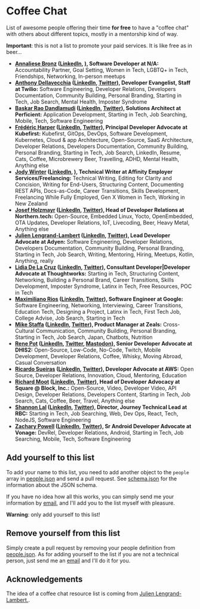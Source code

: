 # Coffee Chat

List of awesome people offering their time **for free** to have a "coffee chat" with others about different topics, mostly in a mentorship kind of way.

**Important**: this is not a list to promote your paid services. It is like free as in beer...

- **[Annaliese Bronz](https://calendly.com/annaliesebronz/zoom) ([LinkedIn](https://www.linkedin.com/in/annalieseb/), ), Software Developer at N/A:** Accountability Partner, Goal Setting, Women in Tech, LGBTQ+ in Tech, Friendships, Networking, In-person meetups
- **[Anthony Dellavecchia](https://calendly.com/anthonyjdella/chat) ([LinkedIn](https://www.linkedin.com/in/anthonydellavecchia), [Twitter](https://twitter.com/anthonyjdella)), Developer Evangelist, Staff at Twilio:** Software Engineering, Developer Relations, Developers Documentation, Community Building, Personal Branding, Starting in Tech, Job Search, Mental Health, Imposter Syndrome
- **[Baskar Rao Dandlamudi](https://calendly.com/baskarmib/30min) ([LinkedIn](https://www.linkedin.com/in/baskarrao-dandlamudi/), [Twitter](https://twitter.com/baskarmib)), Solutions Architect at Perficient:** Application Development, Starting in Tech, Job Searching, Mobile, Tech, Software Engineering
- **[Frédéric Harper](https://calendly.com/fharper/coffee) ([LinkedIn](https://www.linkedin.com/in/fredericharper), [Twitter](https://twitter.com/fharper)), Principal Developer Advocate at Kubefirst:** Kubefirst, GitOps, DevOps, Software Development, Kubernetes, Cloud & app Architecture, Open-Source, SaaS Architecture, Developer Relations, Developers Documentation, Community Building, Personal Branding, Starting in Tech, Job Search, LinkedIn, Resume, Cats, Coffee, Microbrewery Beer, Travelling, ADHD, Mental Health, Anything else
- **[Jody Winter](mailto:jodywinter@xtra.co.nz) ([LinkedIn](https://www.linkedin.com/in/jody-winter/), ), Technical Writer at Affinity Employer Services/Freelancing:** Technical Writing, Editing for Clarity and Concision, Writing for End-Users, Structuring Content, Documenting REST APIs, Docs-as-Code, Career Transitions, Skills Development, Freelancing While Fully Employed, Gen X Women in Tech, Working in New Zealand
- **[Josef Holzmayr](https://calendly.com/theyoctojester/mender-office-hour) ([LinkedIn](https://www.linkedin.com/in/josef-holzmayr), [Twitter](https://twitter.com/theyoctojester)), Head of Developer Relations at Northern.tech:** Open-Source, Embedded Linux, Yocto, OpenEmbedded, OTA Updates, Developer Relations, IoT, Livecoding, Beer, Heavy Metal, Anything else
- **[Julien Lengrand-Lambert](https://calendly.com/jlengrand) ([LinkedIn](https://www.linkedin.com/in/julienlengrand/), [Twitter](https://twitter.com/jlengrand)), Lead Developer Advocate at Adyen:** Software Engineering, Developer Relations, Developers Documentation, Community Building, Personal Branding, Starting in Tech, Job Search, Writing, Mentoring, Hiring, Meetups, Kotlin, Anything, really
- **[Lidia De La Cruz](mailto:contact@poderosacoding.com) ([LinkedIn](https://www.linkedin.com/in/lidia-de-la-cruz/), [Twitter](https://twitter.com/poderosacoding)), Consultant Developer|Developer Advocate at Thoughtworks:** Starting in Tech, Structuring Content, Networking, Building a Personal Brand, Career Transitions, Skills Development, Imposter Syndrome, Latinx in Tech, Free Resources, POC in Tech
- **[Maximiliano Rios](https://twitter.com/messages/compose?recipient_id=1191530928591560704) ([LinkedIn](https://www.linkedin.com/in/maximiliano-merced/), [Twitter](https://twitter.com/_maxrios)), Software Engineer at Google:** Software Engineering, Networking, Interviewing, Career Transitions, Education Tech, Designing a Project, Latinx in Tech, First Tech Job, College Advise, Job Search, Starting in Tech
- **[Mike Staffa](https://calendar.google.com/calendar/u/0/appointments/schedules/AcZssZ2ORDYuLhQBn4UgTLumBjC8UgC_lAIItfA3upgMX6TR-NlL-JkwZNz7z8aHy2n05ilPfycvPqkT) ([LinkedIn](https://www.linkedin.com/in/mikestaffa/), [Twitter](https://twitter.com/mtstaffa)), Product Manager at Zeals:** Cross-Cultural Communication, Community Building, Personal Branding, Starting in Tech, Job Search, Japan, Chatbots, Nutrition
- **[Rene Pot](https://calendar.google.com/calendar/appointments/schedules/AcZssZ2j2HSqAeHfTXLKLdq5VyE-3lCrbIBLtL7DWAk6VrAkJfC5GVFEFI8cHAhUeIkbqFe1l3hmhm6A) ([LinkedIn](https://www.linkedin.com/in/wraldpyk/), [Twitter](https://twitter.com/wraldpyk), [Mastodon](https://fosstodon.org/@wraldpyk)), Senior Developer Advocate at DHIS2:** Open-Source, Low-Code, No-Code, Twitch, Mobile Development, Developer Relations, Coffee, Whisky, Moving Abroad, Casual Conversation
- **[Ricardo Sueiras](https://calendly.com/ricardo-sueiras/you-are-amazing) ([LinkedIn](https://www.linkedin.com/in/ricardosueiras), [Twitter](https://twitter.com/094459)), Developer Advocate at AWS:** Open Source, Developer Relations, Innovation, Cloud, Mentoring, Education
- **[Richard Moot](https://calendar.google.com/calendar/appointments/schedules/AcZssZ3GTtVFlHeYvKVgbxeje5kvnNWdfz8NgP8veCST2A698ybgznKYLNUxZJHCVVAQS1mmqlhmS73n) ([LinkedIn](https://www.linkedin.com/in/richardmoot), [Twitter](https://twitter.com/wootmoot)), Head of Developer Advocacy at Square @ Block, Inc.:** Open-Source, Video, Developer Video, API Design, Developer Relations, Developers Content, Starting in Tech, Job Search, Cats, Coffee, Beer, Travel, Anything else
- **[Shannon Lal](https://calendly.com/shannonlal/30min) ([LinkedIn](https://www.linkedin.com/in/shannonlal), [Twitter](https://twitter.com/shannondlal)), Director, Journey Technical Lead at RBC:** Starting in Tech, Job Searching, Web, Dev Ops, React, Tech, NodeJS, Software Engineering
- **[Zachary Powell](https://calendar.app.google/kf8WKmRbxbkkxhbR6) ([LinkedIn](https://www.linkedin.com/in/zachary-mg-powell), [Twitter](https://twitter.com/devwithzachary)), Sr Android Developer Advocate at Vonage:** DevRel, Developer Relations, Android, Starting in Tech, Job Searching, Mobile, Tech, Software Engineering

## Add yourself to this list

To add your name to this list, you need to add another object to the `people` array in [people.json](https://github.com/fharper/coffeechat/blob/main/people.json) and send a pull request. See [schema.json](schema.json) for the information about the JSON schema.

If you have no idea how all this works, you can simply send me your information by [email](mailto:hi@fred.dev), and I'll add you to the list myself with pleasure.

**Warning**: only add yourself to this list!

## Remove yourself from this list

Simply create a pull request by removing your people definition from [people.json](https://github.com/fharper/coffeechat/blob/main/people.json). As for adding yourself to the list if you are not a technical person, just send me an [email](mailto:hi@fred.dev) and I'll do it for you.

## Acknowledgements

The idea of a coffee chat resource list is coming from [Julien Lengrand-Lambert.](https://www.linkedin.com/in/julienlengrand/).
